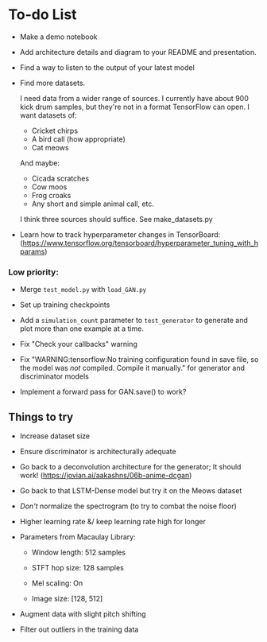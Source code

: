 # To-do List

- Make a demo notebook

- Add architecture details and diagram to your README and presentation.

- Find a way to listen to the output of your latest model

- Find more datasets. 

    I need data from a wider range of sources. I currently have about 900 kick drum
    samples, but they're not in a format TensorFlow can open. I want datasets of:
    - Cricket chirps
    - A bird call (how appropriate)
    - Cat meows

    And maybe:
    - Cicada scratches
    - Cow moos
    - Frog croaks
    - Any short and simple animal call, etc.

    I think three sources should suffice. See make_datasets.py



- Learn how to track hyperparameter changes in TensorBoard: (https://www.tensorflow.org/tensorboard/hyperparameter_tuning_with_hparams)

### Low priority:
- Merge `test_model.py` with `load_GAN.py`

- Set up training checkpoints

- Add a `simulation_count` parameter to `test_generator` to generate and plot more than one example at a time.

- Fix "Check your callbacks" warning

- Fix "WARNING:tensorflow:No training configuration found in save file, so the model was *not* compiled. Compile it manually." for generator and discriminator models

- Implement a forward pass for GAN.save() to work?

## Things to try
- Increase dataset size

- Ensure discriminator is architecturally adequate

- Go back to a deconvolution architecture for the generator; It should work! (https://jovian.ai/aakashns/06b-anime-dcgan)

- Go back to that LSTM-Dense model but try it on the Meows dataset

- *Don't* normalize the spectrogram (to try to combat the noise floor)

- Higher learning rate &/ keep learning rate high for longer

- Parameters from Macaulay Library:

    - Window length: 512 samples

    - STFT hop size: 128 samples

    - Mel scaling: On

    - Image size: [128, 512]

- Augment data with slight pitch shifting

- Filter out outliers in the training data
